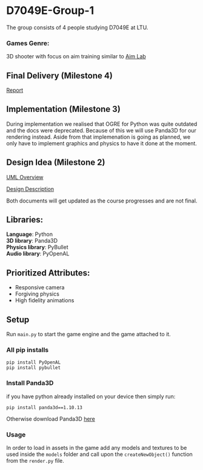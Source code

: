 # D7049E-Group-1
The group consists of 4 people studying D7049E at LTU.

### Games Genre:
3D shooter with focus on aim training similar to [Aim Lab](https://aimlab.gg/)

## Final Delivery (Milestone 4)
[Report](https://docs.google.com/document/d/1oaK3dLGr1OUCpvSaUEKPU0Bdfnyb6rzWcu-_zArfFEQ/edit?usp=sharing)

## Implementation (Milestone 3)
During implementation we realised that OGRE for Python was quite outdated and the docs were deprecated. Because of this we will use Panda3D for our rendering instead.
Aside from that implemenation is going as planned, we only have to implement graphics and physics to have it done at the moment.

## Design Idea (Milestone 2)

[UML Overview](https://drive.google.com/file/d/1ZiK6dv3DAgfk3j_JF3WzqF3ae29eIMVa/view?usp=sharing)

[Design Description](https://docs.google.com/document/d/10KdjgH7jCUT3FOrPdMxzWrG1XPnNNLA3hUT4Ol3CqTc/edit?usp=sharing)

Both documents will get updated as the course progresses and are not final.

## Libraries:
**Language**: Python <br />
**3D library**: Panda3D <br />
**Physics library**: PyBullet <br />
**Audio library**: PyOpenAL <br />

## Prioritized Attributes:
* Responsive camera <br />
* Forgiving physics <br />
* High fidelity animations

## Setup

Run `main.py` to start the game engine and the game attached to it.

### All pip installs
```
pip install PyOpenAL
pip install pybullet
```

### Install Panda3D

if you have python already installed on your device then simply run:
```
pip install panda3d==1.10.13
```
Otherwise download Panda3D [here](https://docs.panda3d.org/1.10/python/introduction/installation-windows)

### Usage

In order to load in assets in the game add any models and textures to be used inside the `models` folder and call upon the `createNewObject()` function from the `render.py` file.
